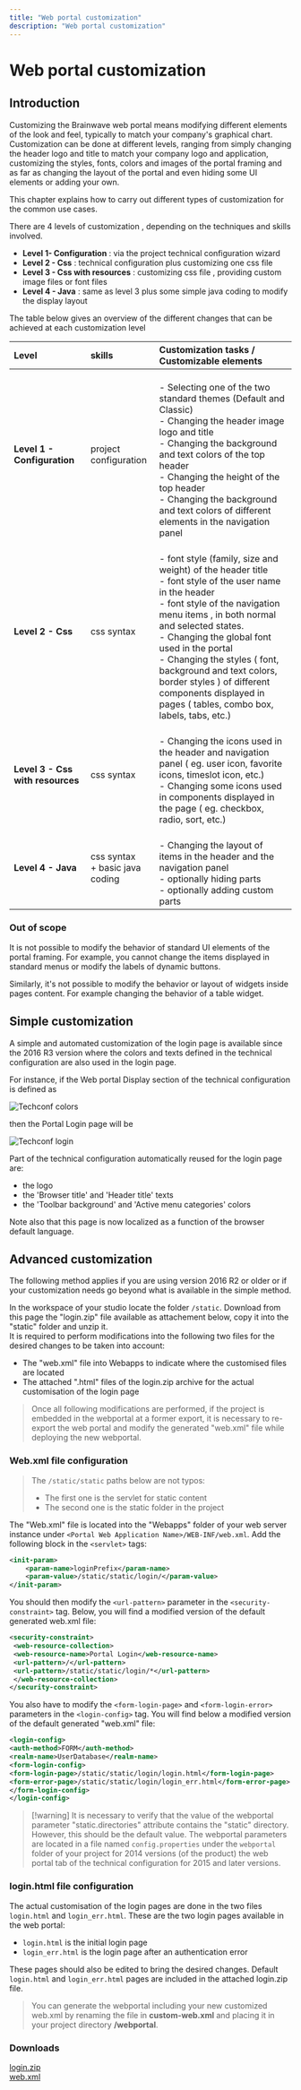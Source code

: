 ```yaml
---
title: "Web portal customization"
description: "Web portal customization"
---
```

 
# Web portal customization

## Introduction

Customizing the Brainwave web portal means modifying different elements of the look and feel, typically to match your company's graphical chart.  
Customization can be done at different levels, ranging from simply changing the header logo and title to match your company logo and application, customizing the styles, fonts, colors and images of the portal framing and as far as changing the layout of the portal and even hiding some UI elements or adding your own.  

This chapter explains how to carry out different types of customization for the common use cases.  

There are 4 levels of customization , depending on the techniques and skills involved.  

- **Level 1- Configuration** : via the project technical configuration wizard
- **Level 2 - Css** : technical configuration plus customizing one css file
- **Level 3 - Css with resources** : customizing css file , providing custom image files or font files
- **Level 4 - Java** : same as level 3 plus some simple java coding to modify the display layout  

The table below gives an overview of the different changes that can be achieved at each customization level  

|  **Level** |  **skills** | **Customization tasks / Customizable elements** |
|:--|:--|:--|
| **Level 1 - Configuration** | project configuration |<br> - Selecting one of the two standard themes (Default and Classic)<br>- Changing the header image logo and title<br>- Changing the background and text colors of the top header<br>- Changing the height of the top header<br>- Changing the background and text colors of different elements in the navigation panel|
| **Level 2 - Css** |  css syntax |<br>- font style (family, size and weight) of the header title<br>- font style of the user name in the header<br>- font style of the navigation menu items , in both normal and selected states.<br>- Changing the global font used in the portal<br>- Changing the styles ( font, background and text colors, border styles ) of different components displayed in pages ( tables, combo box, labels, tabs, etc.)|
| **Level 3 - Css with resources** | css syntax |<br>- Changing the icons used in the header and navigation panel ( eg. user icon, favorite icons, timeslot icon, etc.)<br>- Changing some icons used in components displayed in the page ( eg. checkbox, radio, sort, etc.)
| **Level 4 - Java** | css syntax <br>+ basic java coding |<br>-  Changing the layout of items in the header and the navigation panel<br>- optionally hiding parts<br>- optionally adding custom parts|

### Out of scope

It is not possible to modify the behavior of standard UI elements of the portal framing. For example, you cannot change the items displayed in standard menus or modify the labels of dynamic buttons.  

Similarly, it's not possible to modify the behavior or layout of widgets inside pages content. For example changing the behavior of a table widget.  

## Simple customization

A simple and automated customization of the login page is available since the 2016 R3 version where the colors and texts defined in the technical configuration are also used in the login page.

For instance, if the Web portal Display section of the technical configuration is defined as

![Techconf colors](./images/techconf_colors.png "Techconf colors")  

then the Portal Login page will be

![Techconf login](./images/techconf_login.png "Techconf login")  

Part of the technical configuration automatically reused for the login page are:

- the logo
- the 'Browser title' and 'Header title' texts
- the 'Toolbar background' and 'Active menu categories' colors  

Note also that this page is now localized as a function of the browser default language.  

## Advanced customization

The following method applies if you are using version 2016 R2 or older or if your customization needs go beyond what is available in the simple method.

In the workspace of your studio locate the folder `/static`. Download from this page the "login.zip" file available as attachement below, copy it into the "static" folder and unzip it.  
It is required to perform modifications into the following two files for the desired changes to be taken into account:  

- The "web.xml" file into Webapps to indicate where the customised files are located
- The attached ".html" files of the login.zip archive for the actual customisation of the login page

> Once all following modifications are performed, if the project is embedded in the webportal at a former export, it is necessary to re-export the web portal and modify the generated "web.xml" file while deploying the new webportal.

### Web.xml file configuration

> The `/static/static` paths below are not typos:  
>
> - The first one is the servlet for static content  
> - The second one is the static folder in the project  

The "Web.xml" file is located into the "Webapps" folder of your web server instance under `<Portal Web Application Name>/WEB-INF/web.xml`. Add the following block in the `<servlet>` tags:  

```xml  
<init-param>
    <param-name>loginPrefix</param-name>
    <param-value>/static/static/login/</param-value>
</init-param>
```

You should then modify the `<url-pattern>` parameter in the `<security-constraint>` tag. Below, you will find a modified version of the default generated web.xml file:  

```xml
<security-constraint>
 <web-resource-collection>
 <web-resource-name>Portal Login</web-resource-name>
 <url-pattern>/</url-pattern>
 <url-pattern>/static/static/login/*</url-pattern>
 </web-resource-collection>
</security-constraint>
```

You also have to modify the `<form-login-page>` and `<form-login-error>` parameters in the `<login-config>` tag. You will find below a modified version of the default generated "web.xml" file:  

```xml
<login-config>
<auth-method>FORM</auth-method>
<realm-name>UserDatabase</realm-name>
<form-login-config>
<form-login-page>/static/static/login/login.html</form-login-page>
<form-error-page>/static/static/login/login_err.html</form-error-page>
</form-login-config>
</login-config>
```

> [!warning] It is necessary to verify that the value of the webportal parameter "static.directories" attribute contains the "static" directory. However, this should be the default value. The webportal parameters are located in a file named `config.properties` under the `webportal` folder of your project for 2014 versions (of the product) the web portal tab of the technical configuration for 2015 and later versions.  

### login.html file configuration

The actual customisation of the login pages are done in the two files `login.html` and `login_err.html`. These are the two login pages available in the web portal:  

- `login.html` is the initial login page
- `login_err.html` is the login page after an authentication error

These pages should also be edited to bring the desired changes. Default `login.html` and `login_err.html` pages are included in the attached login.zip file.  

> You can generate the webportal including your new customized web.xml by renaming the file in **custom-web.xml** and placing it in your project directory **/webportal**.

### Downloads

[login.zip](https://download.brainwavegrc.com/index.php/s/r26nk67GTqKEaKw)  
[web.xml](https://download.brainwavegrc.com/index.php/s/Fk62RHo5eBJowW2)

